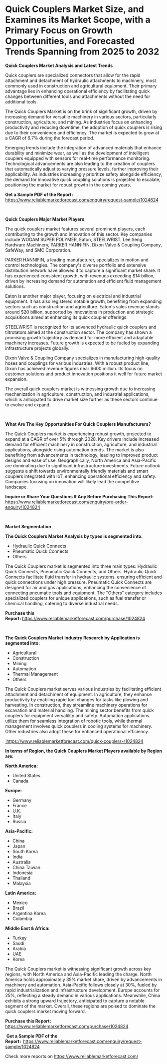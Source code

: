 <p><h1>Quick Couplers Market Size, and Examines its Market Scope, with a Primary Focus on Growth Opportunities, and Forecasted Trends Spanning from 2025 to 2032</h1></p><p><strong>Quick Couplers Market Analysis and Latest Trends</strong></p>
<p><p>Quick couplers are specialized connectors that allow for the rapid attachment and detachment of hydraulic attachments to machinery, most commonly used in construction and agricultural equipment. Their primary advantage lies in enhancing operational efficiency by facilitating quick changes between different tools and attachments without the need for additional tools.</p><p>The Quick Couplers Market is on the brink of significant growth, driven by increasing demand for versatile machinery in various sectors, particularly construction, agriculture, and mining. As industries focus on enhancing productivity and reducing downtime, the adoption of quick couplers is rising due to their convenience and efficiency. The market is expected to grow at a CAGR of 6.7% during the forecast period.</p><p>Emerging trends include the integration of advanced materials that enhance durability and minimize wear, as well as the development of intelligent couplers equipped with sensors for real-time performance monitoring. Technological advancements are also leading to the creation of couplers that automatically adjust to varying pressure levels, further improving their applicability. As industries increasingly prioritize safety alongside efficiency, the demand for innovative quick coupling solutions is projected to escalate, positioning the market for robust growth in the coming years.</p></p>
<p><strong>Get a Sample PDF of the Report:&nbsp;</strong> <a href="https://www.reliablemarketforecast.com/enquiry/request-sample/1024824?utm_campaign=2111&utm_medium=2&utm_source=Github&utm_content=ia&utm_term=05032025&utm_id=quick-couplers">https://www.reliablemarketforecast.com/enquiry/request-sample/1024824</a></p>
<p>&nbsp;</p>
<p><strong>Quick Couplers Major Market Players</strong></p>
<p><p>The quick couplers market features several prominent players, each contributing to the growth and innovation of this sector. Key companies include WOOAM SUPER POLYMER, Eaton, STEELWRIST, Lee Seng Hardware Machinery, PARKER HANNIFIN, Dixon Valve & Coupling Company, SafeWay, and SMC Corporation.</p><p>PARKER HANNIFIN, a leading manufacturer, specializes in motion and control technologies. The company's diverse portfolio and extensive distribution network have allowed it to capture a significant market share. It has experienced consistent growth, with revenues exceeding $14 billion, driven by increasing demand for automation and efficient fluid management solutions.</p><p>Eaton is another major player, focusing on electrical and industrial equipment. It has also registered notable growth, benefiting from expanding sectors such as construction and agriculture. Eaton's sales revenue stands around $20 billion, supported by innovations in production and strategic acquisitions aimed at enhancing its quick coupler offerings.</p><p>STEELWRIST is recognized for its advanced hydraulic quick couplers and tiltrotators aimed at the construction sector. The company has shown a promising growth trajectory as demand for more efficient and adaptable machinery increases. Future growth is expected to be fueled by expanding infrastructure projects globally.</p><p>Dixon Valve & Coupling Company specializes in manufacturing high-quality hoses and couplings for various industries. With a robust product line, Dixon has achieved revenue figures near $600 million. Its focus on customer solutions and product innovation positions it well for future market expansion.</p><p>The overall quick couplers market is witnessing growth due to increasing mechanization in agriculture, construction, and industrial applications, which is anticipated to drive market size further as these sectors continue to evolve and expand.</p></p>
<p>&nbsp;</p>
<p><strong>What Are The Key Opportunities For Quick Couplers Manufacturers?</strong></p>
<p><p>The Quick Couplers market is experiencing robust growth, projected to expand at a CAGR of over 5% through 2028. Key drivers include increased demand for efficient machinery in construction, agriculture, and industrial applications, alongside rising automation trends. The market is also benefiting from advancements in technology, leading to improved product designs and ease of use. Geographically, North America and Asia-Pacific are dominating due to significant infrastructure investments. Future outlook suggests a shift towards environmentally friendly materials and smart couplers integrated with IoT, enhancing operational efficiency and safety. Companies focusing on innovation will likely lead the competitive landscape.</p></p>
<p><strong>Inquire or Share Your Questions If Any Before Purchasing This Report:</strong> <a href="https://www.reliablemarketforecast.com/enquiry/pre-order-enquiry/1024824?utm_campaign=2111&utm_medium=2&utm_source=Github&utm_content=ia&utm_term=05032025&utm_id=quick-couplers">https://www.reliablemarketforecast.com/enquiry/pre-order-enquiry/1024824</a></p>
<p>&nbsp;</p>
<p><strong>Market Segmentation</strong></p>
<p><strong>The Quick Couplers Market Analysis by types is segmented into:</strong></p>
<p><ul><li>Hydraulic Quick Connects</li><li>Pneumatic Quick Connects</li><li>Others</li></ul></p>
<p><p>The Quick Couplers market is segmented into three main types: Hydraulic Quick Connects, Pneumatic Quick Connects, and Others. Hydraulic Quick Connects facilitate fluid transfer in hydraulic systems, ensuring efficient and quick connections under high pressure. Pneumatic Quick Connects are designed for air and gas applications, enhancing the convenience of connecting pneumatic tools and equipment. The "Others" category includes specialized couplers for unique applications, such as fuel transfer or chemical handling, catering to diverse industrial needs.</p></p>
<p><strong>Purchase this Report:&nbsp;</strong><a href="https://www.reliablemarketforecast.com/purchase/1024824?utm_campaign=2111&utm_medium=2&utm_source=Github&utm_content=ia&utm_term=05032025&utm_id=quick-couplers">https://www.reliablemarketforecast.com/purchase/1024824</a></p>
<p>&nbsp;</p>
<p><strong>The Quick Couplers Market Industry Research by Application is segmented into:</strong></p>
<p><ul><li>Agricultural</li><li>Construction</li><li>Mining</li><li>Automation</li><li>Thermal Management</li><li>Others</li></ul></p>
<p><p>The Quick Couplers market serves various industries by facilitating efficient attachment and detachment of equipment. In agriculture, they enhance productivity by enabling rapid tool changes for tasks like plowing and harvesting. In construction, they streamline machinery operations for excavation and material handling. The mining sector benefits from quick couplers for equipment versatility and safety. Automation applications utilize them for seamless integration of robotic tools, while thermal management involves quick couplers in cooling systems for machinery. Other industries also adopt these for enhanced operational efficiency.</p></p>
<p><a href="https://www.reliablemarketforecast.com/quick-couplers-r1024824?utm_campaign=2111&utm_medium=2&utm_source=Github&utm_content=ia&utm_term=05032025&utm_id=quick-couplers">&nbsp;https://www.reliablemarketforecast.com/quick-couplers-r1024824</a></p>
<p><strong>In terms of Region, the Quick Couplers Market Players available by Region are:</strong></p>
<p>
    <p> <strong> North America: </strong>
        <ul>
            <li>United States</li>
            <li>Canada</li>
        </ul>
        </p> 
    <p> <strong> Europe: </strong>
        <ul>
            <li>Germany</li>
            <li>France</li>
            <li>U.K.</li>
            <li>Italy</li>
            <li>Russia</li>
        </ul>
        </p> 
    <p> <strong> Asia-Pacific: </strong>
        <ul>
            <li>China</li>
            <li>Japan</li>
            <li>South Korea</li>
            <li>India</li>
            <li>Australia</li>
            <li>China Taiwan</li>
            <li>Indonesia</li>
            <li>Thailand</li>
            <li>Malaysia</li>
        </ul>
        </p> 
    <p> <strong> Latin America: </strong>
        <ul>
            <li>Mexico</li>
            <li>Brazil</li>
            <li>Argentina Korea</li>
            <li>Colombia</li>
        </ul>
        </p> 
    <p> <strong> Middle East & Africa: </strong>
        <ul>
            <li>Turkey</li>
            <li>Saudi</li>
            <li>Arabia</li>
            <li>UAE</li>
            <li>Korea</li>
        </ul>
    </p>
    </p>
<p><p>The Quick Couplers market is witnessing significant growth across key regions, with North America and Asia-Pacific leading the charge. North America holds approximately 35% market share, driven by advancements in machinery and automation. Asia-Pacific follows closely at 30%, fueled by rapid industrialization and infrastructure development. Europe accounts for 25%, reflecting a steady demand in various applications. Meanwhile, China exhibits a strong upward trajectory, anticipated to capture a notable segment of the market. Overall, these regions are poised to dominate the quick couplers market moving forward.</p></p>
<p><strong>Purchase this Report: </strong><a href="https://www.reliablemarketforecast.com/purchase/1024824?utm_campaign=2111&utm_medium=2&utm_source=Github&utm_content=ia&utm_term=05032025&utm_id=quick-couplers">https://www.reliablemarketforecast.com/purchase/1024824</a></p>
<p>&nbsp;<strong>Get a Sample PDF of the Report:&nbsp;&nbsp;</strong><a href="https://www.reliablemarketforecast.com/enquiry/request-sample/1024824?utm_campaign=2111&utm_medium=2&utm_source=Github&utm_content=ia&utm_term=05032025&utm_id=quick-couplers">https://www.reliablemarketforecast.com/enquiry/request-sample/1024824</a></p>
<p><strong></strong></p>
<p>Check more reports on <a href="https://www.reliablemarketforecast.com/?utm_campaign=2111&utm_medium=2&utm_source=Github&utm_content=ia&utm_term=05032025&utm_id=quick-couplers">https://www.reliablemarketforecast.com/</a></p>